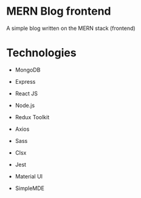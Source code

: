 # MERN Blog frontend
A simple blog written on the MERN stack (frontend)
# Technologies
  - MongoDB
  - Express
  - React JS
  - Node.js

  - Redux Toolkit
  - Axios
  - Sass
  - Clsx
  - Jest
  - Material UI
  - SimpleMDE


